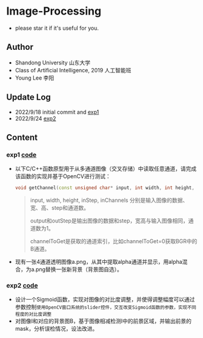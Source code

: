 # Image-Processing

- please star it if it's useful for you.

## Author

- Shandong University 山东大学
- Class of Artificial Intelligence, 2019 人工智能班
- Young Lee 李阳

## Update Log

- 2022/9/18 initial commit and [exp1](###exp1)
- 2022/9/24 [exp2](###exp2)

## Content

### exp1 [code](https://github.com/Liesy/Image-Processing/blob/main/E1)

- 以下C/C++函数原型用于从多通道图像（交叉存储）中读取任意通道，请完成该函数的实现并基于OpenCV进行测试：
  ```c++
  void getChannel(const unsigned char* input, int width, int height, int inStep, int inChannels, unsigned char* output, int outStep, int channelToGet);
  ```
  > input, width, height, inStep, inChannels 分别是输入图像的数据、宽、高、step和通道数。
  >
  > output和outStep是输出图像的数据和step，宽高与输入图像相同，通道数为1。
  >
  > channelToGet是获取的通道索引，比如channelToGet=0获取BGR中的B通道。
- 现有一张4通道透明图像a.png，从其中提取alpha通道并显示，用alpha混合，为a.png替换一张新背景（背景图自选）。

### exp2 [code](https://github.com/Liesy/Image-Processing/blob/main/E2)

- 设计一个Sigmoid函数，实现对图像的对比度调整，并使得调整幅度可以通过参数控制```使用OpenCV窗口系统的slider控件，交互改变Sigmoid函数的参数，实现不同程度的对比度调整```
- 对图像I和对应的背景图B，基于图像相减检测I中的前景区域，并输出前景的mask，分析误检情况，设法改进。
